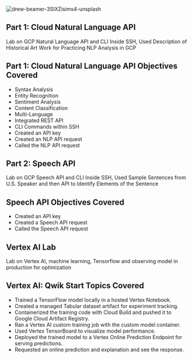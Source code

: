 ![drew-beamer-3SIXZisims4-unsplash](https://user-images.githubusercontent.com/100870737/209787783-34c9d0d9-6b13-4dcb-8fad-fbc8d8797efe.jpg)


## Part 1: Cloud Natural Language API
Lab on GCP Natural Language API and CLI Inside SSH, Used Description of Historical Art Work for Practicing NLP Analysis in GCP

## Part 1: Cloud Natural Language API Objectives Covered
- Syntax Analysis
- Entity Recognition
- Sentiment Analysis
- Content Classification
- Multi-Language
- Integrated REST API
- CLI Commands within SSH
- Created an API key
- Created an NLP API request
- Called the NLP API request


## Part 2: Speech API
Lab on GCP Speech API and CLI Inside SSH, Used Sample Sentences from U.S. Speaker and then API to Identify Elements of the Sentence

## Speech API Objectives Covered
- Created an API key
- Created a Speech API request
- Called the Speech API request


## Vertex AI Lab
Lab on Vertex AI, machine learning, Tensorflow and observing model in production for optimization

## Vertex AI: Qwik Start Topics Covered
- Trained a TensorFlow model locally in a hosted Vertex Notebook.
- Created a managed Tabular dataset artifact for experiment tracking.
- Containerized the training code with Cloud Build and pushed it to Google Cloud Artifact Registry.
- Ran a Vertex AI custom training job with the custom model container.
-  Used Vertex TensorBoard to visualize model performance.
- Deployed the trained model to a Vertex Online Prediction Endpoint for serving predictions.
- Requested an online prediction and explanation and see the response.

